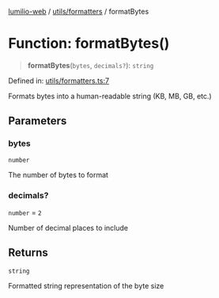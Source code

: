 [lumilio-web](../../../modules.md) / [utils/formatters](../index.md) / formatBytes

# Function: formatBytes()

> **formatBytes**(`bytes`, `decimals?`): `string`

Defined in: [utils/formatters.ts:7](https://github.com/EdwinZhanCN/Lumilio-Photos/blob/1644752835268dce152ae5a6ed8e77af6920f217/web/src/utils/formatters.ts#L7)

Formats bytes into a human-readable string (KB, MB, GB, etc.)

## Parameters

### bytes

`number`

The number of bytes to format

### decimals?

`number` = `2`

Number of decimal places to include

## Returns

`string`

Formatted string representation of the byte size
